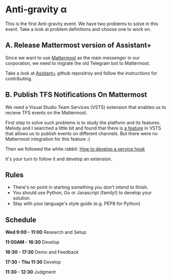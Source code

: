 # Anti-gravity α

This is the first Anti-gravity event. We have two problems to solve in this event. Take a look at problem definitions and choose one to work on.

## A. Release Mattermost version of Assistant+

Since we want to use [Mattermost](http://mattermost.org) as the main messenger in our corporation, we need to migrate the old Telegram bot to Mattermost.

Take a look at [Assitant+](https://github.com/anti-graviton/assistant-bot) github repositroy and follow the instructions for contributing.

## B. Publish TFS Notifications On Mattermost

We need a Visual Studio Team Services (VSTS) extension that enables us to recieve TFS events on the Mattermost.

First step to solve such problems is to study the platform and its features. Melody and I searched a little bit and found that there is [a feature](https://docs.microsoft.com/en-us/vsts/extend/reference/targets/overview?view=vsts#service-hooks) in VSTS that allows us to publish events on different channels. But there were no Mattermost integration for this feature :(

Then we followed the white rabbit: [How to develop a service hook](https://docs.microsoft.com/en-us/vsts/extend/develop/add-service-hook?view=vsts)

It's your turn to follow it and develop an extension.

## Rules
- There's no point in starting something you don't intend to finish.
- You should use Python, Go or Javascript (family!) to develop your solution
- Stay with your language's style guide (e.g. PEP8 for Python)

## Schedule

**Wed 9:00 - 11:00** Research and Setup

**11:00AM - 16:30** Develop

**16:30 - 17:30** Demo and Feedback

**17:30 - Thu 11:30** Develop

**11:30 - 12:30** Judgment
